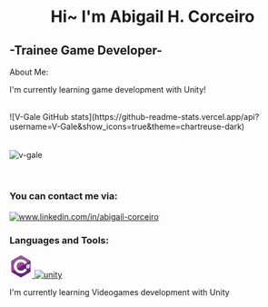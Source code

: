### <h1 align = "center">Hi~ I'm Abigail H. Corceiro</h1>
<h2 align = "left">-Trainee Game Developer-</h2>
<div>About Me:
  <p align = "left">
    I'm currently learning game development with Unity!
  </p>
</div>


<div align = "left">
  <br>![V-Gale GitHub stats](https://github-readme-stats.vercel.app/api?username=V-Gale&show_icons=true&theme=chartreuse-dark)</br>
  <br><p><img align="center" src="https://github-readme-streak-stats.herokuapp.com/?user=v-gale&theme=chartreuse-dark" alt="v-gale" /></p></br>
</div>

<p align="left">
<h3 align = "left">You can contact me via:</h3>
<a href="https://linkedin.com/in/www.linkedin.com/in/abigail-corceiro" target="blank"><img align="center" src="https://raw.githubusercontent.com/rahuldkjain/github-profile-readme-generator/master/src/images/icons/Social/linked-in-alt.svg" alt="www.linkedin.com/in/abigail-corceiro" height="30" width="40" /></a>
</p>

<h3 align="left">Languages and Tools:</h3>
<p align="left"> <a href="https://www.w3schools.com/cs/" target="_blank" rel="noreferrer"> <img src="https://raw.githubusercontent.com/devicons/devicon/master/icons/csharp/csharp-original.svg" alt="csharp" width="40" height="40"/>  </a> <a href="https://unity.com/" target="_blank" rel="noreferrer"> <img src="https://www.vectorlogo.zone/logos/unity3d/unity3d-icon.svg" alt="unity" width="40" height="40"/> </a> </p>

I'm currently learning Videogames development with Unity 

<!--
**V-Gale/V-Gale** is a ✨ _special_ ✨ repository because its `README.md` (this file) appears on your GitHub profile.

Here are some ideas to get you started:

- 🔭 I’m currently working on ...
- 🌱 I’m currently learning ...
- 👯 I’m looking to collaborate on ...
- 🤔 I’m looking for help with ...
- 💬 Ask me about ...
- 📫 How to reach me: ...
- 😄 Pronouns: ...
- ⚡ Fun fact: ...
-->
